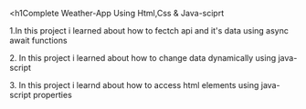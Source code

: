 <h1Complete Weather-App Using Html,Css & Java-sciprt</h1>

<p>1.In this project i learned about how to fectch api and it's data using async await functions</p>
<p>2. In this project i learned about how to change data dynamically using java-script</p>
<p>3. In this project i learnd about how to access html elements using java-script properties </p>
